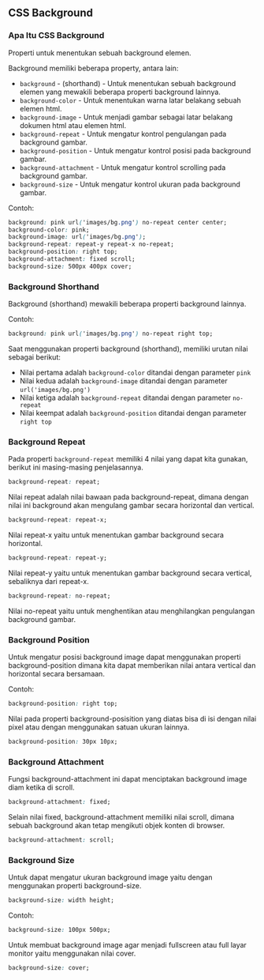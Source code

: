 ## CSS Background

### Apa Itu CSS Background

Properti untuk menentukan sebuah background elemen.

Background memiliki beberapa property, antara lain:

- `background` - (shorthand) - Untuk menentukan sebuah background elemen yang mewakili beberapa properti background lainnya.
- `background-color` - Untuk menentukan warna latar belakang sebuah elemen html.
- `background-image` - Untuk menjadi gambar sebagai latar belakang dokumen html atau elemen html.
- `background-repeat` - Untuk mengatur kontrol pengulangan pada background gambar.
- `background-position` - Untuk mengatur kontrol posisi pada background gambar.
- `background-attachment` - Untuk mengatur kontrol scrolling pada background gambar.
- `background-size` - Untuk mengatur kontrol ukuran pada background gambar.

Contoh:

```css
background: pink url('images/bg.png') no-repeat center center;
background-color: pink;
background-image: url('images/bg.png');
background-repeat: repeat-y repeat-x no-repeat;
background-position: right top;
background-attachment: fixed scroll;
background-size: 500px 400px cover;
```

### Background Shorthand

Background (shorthand) mewakili beberapa properti background lainnya.

Contoh:

```css
background: pink url('images/bg.png') no-repeat right top;
```

Saat menggunakan properti background (shorthand), memiliki urutan nilai sebagai berikut:

- Nilai pertama adalah `background-color` ditandai dengan parameter `pink`
- Nilai kedua adalah `background-image` ditandai dengan parameter `url('images/bg.png')`
- Nilai ketiga adalah `background-repeat` ditandai dengan parameter `no-repeat`
- Nilai keempat adalah `background-position` ditandai dengan parameter `right top`

### Background Repeat

Pada properti `background-repeat` memiliki 4 nilai yang dapat kita gunakan, berikut ini masing-masing penjelasannya.

```css
background-repeat: repeat;
```

Nilai repeat adalah nilai bawaan pada background-repeat, dimana dengan nilai ini background akan mengulang gambar secara horizontal dan vertical.

```css
background-repeat: repeat-x;
```

Nilai repeat-x yaitu untuk menentukan gambar background secara horizontal.

```css
background-repeat: repeat-y;
```

Nilai repeat-y yaitu untuk menentukan gambar background secara vertical, sebaliknya dari repeat-x.

```css
background-repeat: no-repeat;
```

Nilai no-repeat yaitu untuk menghentikan atau menghilangkan pengulangan background gambar.

### Background Position

Untuk mengatur posisi background image dapat menggunakan properti background-position dimana kita dapat memberikan nilai antara vertical dan horizontal secara bersamaan.

Contoh:

```css
background-position: right top;
```

Nilai pada properti background-posisition yang diatas bisa di isi dengan nilai pixel atau dengan menggunakan satuan ukuran lainnya.

```css
background-position: 30px 10px;
```

### Background Attachment

Fungsi background-attachment ini dapat menciptakan background image diam ketika di scroll.

```css
background-attachment: fixed;
```

Selain nilai fixed, background-attachment memiliki nilai scroll, dimana sebuah background akan tetap mengikuti objek konten di browser.

```css
background-attachment: scroll;
```

### Background Size

Untuk dapat mengatur ukuran background image yaitu dengan menggunakan properti background-size.

```css
background-size: width height;
```

Contoh:

```css
background-size: 100px 500px;
```

Untuk membuat background image agar menjadi fullscreen atau full layar monitor yaitu menggunakan nilai cover.

```css
background-size: cover;
```
